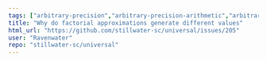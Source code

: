 ```yaml
---
tags: ["arbitrary-precision","arbitrary-precision-arithmetic","arbitrary-precision-floats","arbitrary-precision-integers","arithmetic","artificial-intelligence","c-plus-plus","digital-signal-processing","embedded-systems","fixed-point-arithmetic","floating-point-arithmetic","half-precision","integer-arithmetic","interval-arithmetic","numerical-investigation","octa-precision","posit-arithmetic","quad-precision","quarter-precision","question","rational-arithmetic"]
title: "Why do factorial approximations generate different values"
html_url: "https://github.com/stillwater-sc/universal/issues/205"
user: "Ravenwater"
repo: "stillwater-sc/universal"
---
```


